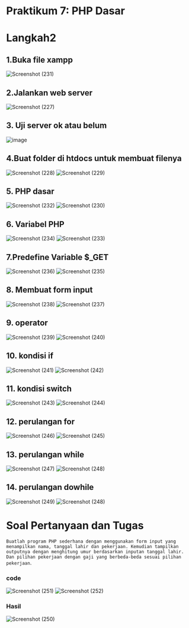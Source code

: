 # Praktikum 7: PHP Dasar
# Langkah2
## 1.Buka file xampp
![Screenshot (231)](https://github.com/Thoriq150/pt7_PHP/assets/115950790/af92068c-a35a-4073-95ff-ad71b61deeda)
## 2.Jalankan web server
![Screenshot (227)](https://github.com/Thoriq150/pt7_PHP/assets/115950790/ffffbfd9-7303-4711-8966-48812e05c2db)
## 3. Uji server ok atau belum
![image](https://github.com/Thoriq150/pt7_PHP/assets/115950790/911a04ea-4de7-4637-b7a0-ba0a98a16fb8)
## 4.Buat folder di htdocs untuk membuat filenya
![Screenshot (228)](https://github.com/Thoriq150/pt7_PHP/assets/115950790/6343f870-f6db-4d21-9c29-243a9603abd1)
![Screenshot (229)](https://github.com/Thoriq150/pt7_PHP/assets/115950790/712aa590-f3d3-4489-833b-918fa4b23f37)
## 5. PHP dasar
![Screenshot (232)](https://github.com/Thoriq150/pt7_PHP/assets/115950790/ee115679-766f-42cf-9a57-176049856477)
![Screenshot (230)](https://github.com/Thoriq150/pt7_PHP/assets/115950790/a749dcaf-54a0-4ec6-b1b3-f7ec710b37f9)
## 6. Variabel PHP
![Screenshot (234)](https://github.com/Thoriq150/pt7_PHP/assets/115950790/56ae042d-c25e-49ad-b646-a14449c0da2c)
![Screenshot (233)](https://github.com/Thoriq150/pt7_PHP/assets/115950790/cf82e4f5-9878-41e3-9925-ad796d165d3c)
## 7.Predefine Variable $_GET
![Screenshot (236)](https://github.com/Thoriq150/pt7_PHP/assets/115950790/8269af32-d93c-4163-a6eb-1227d0036600)
![Screenshot (235)](https://github.com/Thoriq150/pt7_PHP/assets/115950790/1dbac126-12a0-40a5-a020-734f9029a681)
## 8. Membuat form input
![Screenshot (238)](https://github.com/Thoriq150/pt7_PHP/assets/115950790/6c01065f-547f-4450-9d91-fa558e790e87)
![Screenshot (237)](https://github.com/Thoriq150/pt7_PHP/assets/115950790/b2966738-70b7-4e6b-8a39-e46498192a80)
## 9. operator
![Screenshot (239)](https://github.com/Thoriq150/pt7_PHP/assets/115950790/6f26b711-5611-4373-8402-e6b7a5140486)
![Screenshot (240)](https://github.com/Thoriq150/pt7_PHP/assets/115950790/0e9e4c26-a213-459d-beea-3a66e4beaa14)
## 10. kondisi if
![Screenshot (241)](https://github.com/Thoriq150/pt7_PHP/assets/115950790/60bd2e25-a7d1-4e90-8881-7e26d843d688)
![Screenshot (242)](https://github.com/Thoriq150/pt7_PHP/assets/115950790/841e7b78-3b6e-43c6-b21e-3479d4b3c65c)
## 11. kondisi switch
![Screenshot (243)](https://github.com/Thoriq150/pt7_PHP/assets/115950790/088ea8fd-5228-4034-9118-3543a54aaa4c)
![Screenshot (244)](https://github.com/Thoriq150/pt7_PHP/assets/115950790/1e201fbd-2b9d-479f-adfb-bde42ef6c890)
## 12. perulangan for
![Screenshot (246)](https://github.com/Thoriq150/pt7_PHP/assets/115950790/ef70a2ba-58b1-4a6d-9a61-add2fd43d9dc)
![Screenshot (245)](https://github.com/Thoriq150/pt7_PHP/assets/115950790/95402b68-e68c-4c5a-98dd-068c46a659f0)
## 13. perulangan while
![Screenshot (247)](https://github.com/Thoriq150/pt7_PHP/assets/115950790/147d39fe-2c34-4832-864c-53f45431d17a)
![Screenshot (248)](https://github.com/Thoriq150/pt7_PHP/assets/115950790/568e7824-7ec9-4470-b6d6-1015d30b0cec)
## 14.  perulangan dowhile
![Screenshot (249)](https://github.com/Thoriq150/pt7_PHP/assets/115950790/186ef5af-005a-4b3d-91e3-d0358f2bd322)
![Screenshot (248)](https://github.com/Thoriq150/pt7_PHP/assets/115950790/51d077d7-c123-4f79-9aa6-ee1e87766999)

# Soal Pertanyaan dan Tugas
`Buatlah program PHP sederhana dengan menggunakan form input yang menampilkan
nama, tanggal lahir dan pekerjaan. Kemudian tampilkan outputnya dengan menghitung
umur berdasarkan inputan tanggal lahir. Dan pilihan pekerjaan dengan gaji yang
berbeda-beda sesuai pilihan pekerjaan`.
### code
![Screenshot (251)](https://github.com/Thoriq150/pt7_PHP/assets/115950790/e45d2508-8d67-4965-b158-7157ca3e826f)
![Screenshot (252)](https://github.com/Thoriq150/pt7_PHP/assets/115950790/6729388f-bc4e-4774-80f7-f8b28a9570d1)
### Hasil
![Screenshot (250)](https://github.com/Thoriq150/pt7_PHP/assets/115950790/ddd38c3c-89bd-42b7-b549-45aaa06cdd5d)


